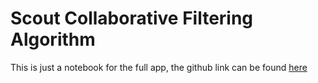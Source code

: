 # Scout Collaborative Filtering Algorithm
 This is just a notebook for the full app, the github link can be found [here](https://github.com/sahifa-shahid/movie-suggestor)
